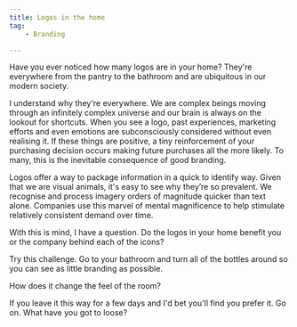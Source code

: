 ```yaml
---
title: Logos in the home
tag: 
    - Branding

---
```


Have you ever noticed how many logos are in your home? They're everywhere from the pantry to the bathroom and are ubiquitous in our modern society.

I understand why they're everywhere. We are complex beings moving through an infinitely complex universe and our brain is always on the lookout for shortcuts. When you see a logo, past experiences, marketing efforts and even emotions are subconsciously considered without even realising it. If these things are positive, a tiny reinforcement of your purchasing decision occurs making future purchases all the more likely. To many, this is the inevitable consequence of good branding.

Logos offer a way to package information in a quick to identify way. Given that we are visual animals, it's easy to see why they’re so prevalent. We recognise and process imagery orders of magnitude quicker than text alone. Companies use this marvel of mental magnificence to help stimulate relatively consistent demand over time.

With this is mind, I have a question. Do the logos in your home benefit you or the company behind each of the icons? 

Try this challenge. Go to your bathroom and turn all of the bottles around so you can see as little branding as possible. 

How does it change the feel of the room? 

If you leave it this way for a few days and I'd bet you'll find you prefer it. Go on. What have you got to loose?
